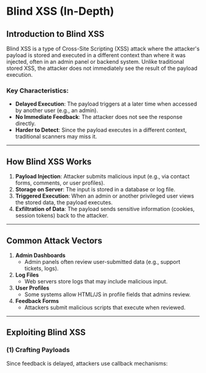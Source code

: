 

# **Blind XSS (In-Depth)**

## **Introduction to Blind XSS**
Blind XSS is a type of Cross-Site Scripting (XSS) attack where the attacker's payload is stored and executed in a different context than where it was injected, often in an admin panel or backend system. Unlike traditional stored XSS, the attacker does not immediately see the result of the payload execution.

### **Key Characteristics:**
- **Delayed Execution**: The payload triggers at a later time when accessed by another user (e.g., an admin).
- **No Immediate Feedback**: The attacker does not see the response directly.
- **Harder to Detect**: Since the payload executes in a different context, traditional scanners may miss it.

---

## **How Blind XSS Works**
1. **Payload Injection**: Attacker submits malicious input (e.g., via contact forms, comments, or user profiles).
2. **Storage on Server**: The input is stored in a database or log file.
3. **Triggered Execution**: When an admin or another privileged user views the stored data, the payload executes.
4. **Exfiltration of Data**: The payload sends sensitive information (cookies, session tokens) back to the attacker.

---

## **Common Attack Vectors**
1. **Admin Dashboards**  
   - Admin panels often review user-submitted data (e.g., support tickets, logs).
2. **Log Files**  
   - Web servers store logs that may include malicious input.
1. **User Profiles**  
   - Some systems allow HTML/JS in profile fields that admins review.
4. **Feedback Forms**  
   - Attackers submit malicious scripts that execute when reviewed.

---

## **Exploiting Blind XSS**
### **(1) Crafting Payloads**
Since feedback is delayed, attackers use callback mechanisms:
```html
